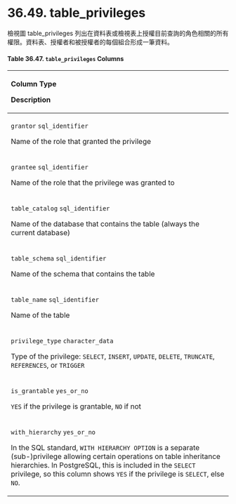 # 36.49. table\_privileges

檢視圖 table\_privileges 列出在資料表或檢視表上授權目前查詢的角色相關的所有權限。資料表、授權者和被授權者的每個組合形成一筆資料。

#### **Table 36.47. `table_privileges` Columns**

<table>
  <thead>
    <tr>
      <th style="text-align:left">
        <p>Column Type</p>
        <p>Description</p>
      </th>
    </tr>
  </thead>
  <tbody>
    <tr>
      <td style="text-align:left">
        <p><code>grantor</code>  <code>sql_identifier</code>
        </p>
        <p>Name of the role that granted the privilege</p>
      </td>
    </tr>
    <tr>
      <td style="text-align:left">
        <p><code>grantee</code>  <code>sql_identifier</code>
        </p>
        <p>Name of the role that the privilege was granted to</p>
      </td>
    </tr>
    <tr>
      <td style="text-align:left">
        <p><code>table_catalog</code>  <code>sql_identifier</code>
        </p>
        <p>Name of the database that contains the table (always the current database)</p>
      </td>
    </tr>
    <tr>
      <td style="text-align:left">
        <p><code>table_schema</code>  <code>sql_identifier</code>
        </p>
        <p>Name of the schema that contains the table</p>
      </td>
    </tr>
    <tr>
      <td style="text-align:left">
        <p><code>table_name</code>  <code>sql_identifier</code>
        </p>
        <p>Name of the table</p>
      </td>
    </tr>
    <tr>
      <td style="text-align:left">
        <p><code>privilege_type</code>  <code>character_data</code>
        </p>
        <p>Type of the privilege: <code>SELECT</code>, <code>INSERT</code>, <code>UPDATE</code>, <code>DELETE</code>, <code>TRUNCATE</code>, <code>REFERENCES</code>,
          or <code>TRIGGER</code>
        </p>
      </td>
    </tr>
    <tr>
      <td style="text-align:left">
        <p><code>is_grantable</code>  <code>yes_or_no</code>
        </p>
        <p><code>YES</code> if the privilege is grantable, <code>NO</code> if not</p>
      </td>
    </tr>
    <tr>
      <td style="text-align:left">
        <p><code>with_hierarchy</code>  <code>yes_or_no</code>
        </p>
        <p>In the SQL standard, <code>WITH HIERARCHY OPTION</code> is a separate (sub-)privilege
          allowing certain operations on table inheritance hierarchies. In PostgreSQL,
          this is included in the <code>SELECT</code> privilege, so this column shows <code>YES</code> if
          the privilege is <code>SELECT</code>, else <code>NO</code>.</p>
      </td>
    </tr>
  </tbody>
</table>

